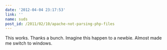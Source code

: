 ```yaml
---
date: '2012-04-04 23:17:53'
link: ''
name: suds
post_id: /2011/02/10/apache-not-parsing-php-files
---
```


This works. Thanks a bunch. Imagine this happen to a newbie.
Almost made me switch to windows.